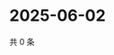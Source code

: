 # 2025-06-02

共 0 条

<!-- BEGIN ZHIHUVIDEO -->
<!-- 最后更新时间 Mon Jun 02 2025 01:09:25 GMT+0800 (China Standard Time) -->

<!-- END ZHIHUVIDEO -->
